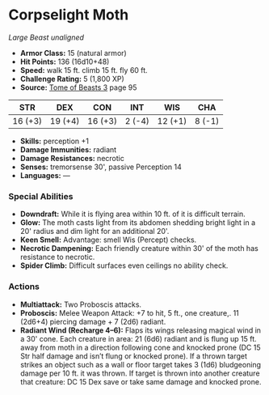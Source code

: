 # Corpselight Moth

*Large* *Beast* *unaligned*

- **Armor Class:** 15 (natural armor)
- **Hit Points:** 136 (16d10+48)
- **Speed:** walk 15 ft. climb 15 ft. fly 60 ft.
- **Challenge Rating:** 5 (1,800 XP)
- **Source:** [Tome of Beasts 3](https://koboldpress.com/kpstore/product/tome-of-beasts-3-for-5th-edition/) page 95

| STR | DEX | CON | INT | WIS | CHA |
| --- | --- | --- | --- | --- | --- |
| 16 (+3) | 19 (+4) | 16 (+3) | 2 (-4) | 12 (+1) | 8 (-1) |

- **Skills:** perception +1
- **Damage Immunities:** radiant
- **Damage Resistances:** necrotic
- **Senses:** tremorsense 30', passive Perception 14
- **Languages:** —

### Special Abilities

- **Downdraft:** While it is flying area within 10 ft. of it is difficult terrain.
- **Glow:** The moth casts light from its abdomen shedding bright light in a 20' radius and dim light for an additional 20'.
- **Keen Smell:** Advantage: smell Wis (Percept) checks.
- **Necrotic Dampening:** Each friendly creature within 30' of the moth has resistance to necrotic.
- **Spider Climb:** Difficult surfaces even ceilings no ability check.

### Actions

- **Multiattack:** Two Proboscis attacks.
- **Proboscis:** Melee Weapon Attack: +7 to hit, 5 ft., one creature,. 11 (2d6+4) piercing damage + 7 (2d6) radiant.
- **Radiant Wind (Recharge 4–6):** Flaps its wings releasing magical wind in a 30' cone. Each creature in area: 21 (6d6) radiant and is flung up 15 ft. away from moth in a direction following cone and knocked prone (DC 15 Str half damage and isn’t flung or knocked prone). If a thrown target strikes an object such as a wall or floor target takes 3 (1d6) bludgeoning damage per 10 ft. it was thrown. If target is thrown into another creature that creature: DC 15 Dex save or take same damage and knocked prone.


